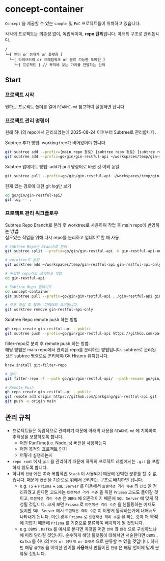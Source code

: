 # concept-container

`Concept` 을 제공할 수 있는 `sample` 및 `PoC` 프로젝트들이 위치하고 있습니다.

각각의 프로젝트는 의존성 없이, 독립적이며, **repo 단위**입니다. 아래의 구조로 관리됩니다.

```
/
└─[ 언어 or 생태계 or 플랫폼 ]
  └─[ 라이브러리 or 프레임워크 or 분류 가능한 도메인 ]
    └─{ 프로젝트 } // 목적에 맞는 가치를 전달하는 단위
```

## Start

### 프로젝트 시작

원하는 프로젝트 폴더를 열어 `README.md` 참고하여 실행하면 됩니다.

### 프로젝트 관리 명령어

원래 하나의 repo에서 관리되었는데 2025-08-24 이후부터 Subtree로 관리합니다.

Subtree 추가 방법: working tree가 비어있어야 합니다.

```bash
git subtree add --prefix={main repo 경로} {subtree repo 경로} {subtree repo branch 명}
git subtree add --prefix=go/gin/gin-restful-api ~/workspaces/temp/gin-restful-api main
```

Subtree 업데이트 방법: add가 pull 명령어로 바뀐 것 이외 동일

```bash
git subtree pull --prefix=go/gin/gin-restful-api ~/workspaces/temp/gin-restful-api main
```

현재 있는 경로에 대한 git log만 보기

```bash
cd go/gin/gin-restful-api/
git log -- .
```

### 프로젝트 관리 워크플로우

Subtree Repo Branch로 분리 후 worktree로 사용하여 작업 후 main repo에 반영하는 방법:  
심도있는 작업을 위해 다시 repo를 분리하고 업데이트할 때 사용

```bash
# Subtree Repo만 Branch로 분리
git subtree split --prefix=go/gin/gin-restful-api -b gin-restful-api-only

# worktree로 분리
git worktree add ~/workspaces/temp/gin-restful-api gin-restful-api-only

# 독립된 repo라고 생각하고 작업
cd gin-restful-api

# Subtree Repo 업데이트
cd concept-container
git subtree pull --prefix=go/gin/gin-restful-api ../gin-restful-api gin-restful-api-only

# 모두 작업 후 정리: 디렉터리 제거됩니다.
git worktree remove gin-restful-api-only
```

Subtree Repo remote push 하는 방법

```bash
gh repo create gin-restful-api --public
git subtree push --prefix=go/gin/gin-restful-api https://github.com/parkgang/gin-restful-api.git main
```

filter-repo로 분리 후 remote push 하는 방법:  
해당 방법은 main repo에서 관리된 repo를 분리하는 방법입니다. subtree로 관리된 것은 subtree 명령으로 분리해야 Git History 유지됩니다.

```bash
brew install git-filter-repo

# 분리
git filter-repo -f --path go/gin/gin-restful-api/ --path-rename go/gin/gin-restful-api/:

# Remote Push
gh repo create gin-restful-api --public
git remote add origin https://github.com/parkgang/gin-restful-api.git
git push -u origin main
```

## 관리 규칙

- 프로젝트들은 독립적으로 관리되기 때문에 아래의 내용을 `README.md` 에 기록하여 추적성을 보장하도록 합니다.
  - 어떤 RunTime(i.e. Node.js) 버전을 사용하는지
  - 어떤 목적의 프로젝트 인지
  - 어떻게 실행하는지
- `repo root` 에서 `git` 을 관리하기 때문에 하위의 프로젝트 레벨에서는 `.git` 을 포함하지 않도록 합니다.
- 하나의 `컨셉` 에는 여러 복합적인 `Stack` 이 사용되기 때문에 완벽한 분류를 할 수 없습니다. 때문에 `컨셉` 을 기준으로 위에서 관리되는 구조로 배치하면 됩니다.
  - e.g. `TS` + `Prisma` + `SQL Server` 를 이용해서 `트랜잭션 격리 수준` 의 `컨셉` 을 정리하려고 한다면 코드에는 `트랜잭션 격리 수준` 을 위한 `Prisma` 코드도 들어갈 것이고, `트랜잭션 격리 수준` 은 `DBMS` 에 의존적이기 때문에 `SQL Server` 에 맞게 작성될 것입니다. 크게 보면 `Prisma` 로 `트랜잭션 격리 수준` 을 핸들링하는 예제도 있지만 `SQL Server` 에서 `트랜잭션 격리 수준` 이 어떻게 동작하는가에 대해서도 나타내게 됩니다. 이런 경우 `Prisma` 로 `트랜잭션 격리 수준` 을 하는 것이 더 **목적**에 가깝기 때문에 `Prisma` 를 기준으로 분류하여 배치하게 될 것입니다.
  - e.g. `DBMS` , `Kafka` 를 예시로 본다면 이것을 어떤 `언어` 와 `환경` 으로 구성하느냐에 따라 달라질 것입니다. 순수하게 해당 플랫폼에 대해서만 서술한다면 `DBMS` , `Kafka` 를 하나의 `언어 or 생태계 or 플랫폼` 으로 분류할 수 있을 것입니다. 하지만 해당 `플랫폼` 을 어떠한 언어를 **사용**해서 만들어진 `컨셉` 은 해당 언어에 맞게 분류될 것입니다.
